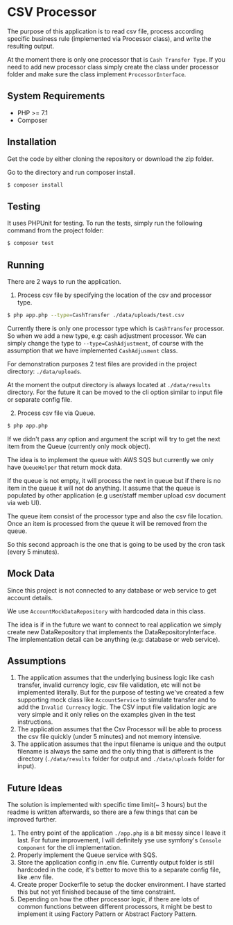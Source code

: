 # CSV Processor
The purpose of this application is to read csv file, process according specific business rule (implemented via Processor class), and write the resulting output.


At the moment there is only one processor that is `Cash Transfer Type`.
If you need to add new processor class simply create the class under processor folder and make sure the class implement `ProcessorInterface`.

## System Requirements  

- PHP >= 7.1
- Composer

## Installation

Get the code by either cloning the repository or download the zip folder.

Go to the directory and run composer install.

```bash
$ composer install
```

## Testing

It uses PHPUnit for testing.
To run the tests, simply run the following command from the project folder:

```bash
$ composer test
```

## Running

There are 2 ways to run the application.

1. Process csv file by specifying the location of the csv and processor type.
```bash
$ php app.php --type=CashTransfer ./data/uploads/test.csv
```
Currently there is only one processor type which is `CashTransfer` processor. So when we add a new type, e.g: cash adjustment processor. We can simply change the type to `--type=CashAdjustment`, of course with the assumption that we have implemented `CashAdjusment` class.

For demonstration purposes 2 test files are provided in the project directory: `./data/uploads`.

At the moment the output directory is always located at `./data/results` directory. For the future it can be moved to the cli option similar to input file or separate config file. 


2. Process csv file via Queue.
```bash
$ php app.php
```

If we didn't pass any option and argument the script will try to get the next item from the Queue (currently only mock object).
 
The idea is to implement the queue with AWS SQS but currently we only have `QueueHelper` that return mock data.

If the queue is not empty, it will process the next in queue but if there is no item in the queue it will not do anything. 
It assume that the queue is populated by other application (e.g user/staff member upload csv document via web UI).

The queue item consist of the processor type and also the csv file location. Once an item is processed from the queue it will be removed from the queue. 

So this second approach is the one that is going to be used by the cron task (every 5 minutes).


## Mock Data
Since this project is not connected to any database or web service to get account details.

We use `AccountMockDataRepository` with hardcoded data in this class.

The idea is if in the future we want to connect to real application we simply create new DataRepository that implements the DataRepositoryInterface. The implementation detail can be anything (e.g: database or web service).

## Assumptions
1. The application assumes that the underlying business logic like cash transfer, invalid currency logic, csv file validation, etc will not be implemented literally. 
But for the purpose of testing we've created a few supporting mock class like `AccountService` to simulate transfer and to add the `Invalid Currency` logic. The CSV input file validation logic are very simple and it only relies on the examples given in the test instructions.
2. The application assumes that the Csv Processor will be able to process the csv file quickly (under 5 minutes) and not memory intensive.
3. The application assumes that the input filename is unique and the output filename is always the same and the only thing that is different is the directory (`./data/results` folder for output and `./data/uploads` folder for input).


## Future Ideas
The solution is implemented with specific time limit(~ 3 hours) but the readme is written afterwards, so there are a few things that can be improved further.


1. The entry point of the application `./app.php` is a bit messy since I leave it last. For future improvement, I will definitely yse use symfony's `Console Component` for the cli implementation.
2. Properly implement the Queue service with SQS. 
3. Store the application config in .env file. Currently output folder is still hardcoded in the code, it's better to move this to a separate config file, like .env file.
4. Create proper Dockerfile to setup the docker environment. I have started this but not yet finished because of the time constraint.
5. Depending on how the other processor logic, if there are lots of common functions between different processors, it might be best to implement it using Factory Pattern or Abstract Factory Pattern.